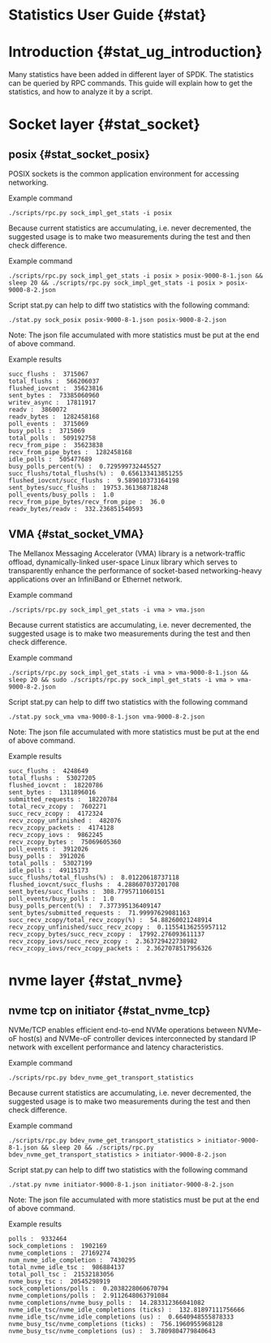 # Statistics User Guide {#stat}

# Introduction {#stat_ug_introduction}

Many statistics have been added in different layer of SPDK. The statistics can be queried by RPC commands.
This guide will explain how to get the statistics, and how to analyze it by a script.

# Socket layer {#stat_socket}

## posix {#stat_socket_posix}

POSIX sockets is the common application environment for accessing networking.

Example command

`./scripts/rpc.py sock_impl_get_stats -i posix`

Because current statistics are accumulating, i.e. never decremented, the suggested usage is to
make two measurements during the test and then check difference.

Example command

`./scripts/rpc.py sock_impl_get_stats -i posix > posix-9000-8-1.json && sleep 20 && ./scripts/rpc.py sock_impl_get_stats -i posix > posix-9000-8-2.json`

Script stat.py can help to diff two statistics with the following command:

`./stat.py sock_posix posix-9000-8-1.json posix-9000-8-2.json`

Note: The json file accumulated with more statistics must be put at the end of above command.

Example results 
~~~
succ_flushs :  3715067
total_flushs :  566206037
flushed_iovcnt :  35623816
sent_bytes :  73385060960
writev_async :  17811917
readv :  3860072
readv_bytes :  1282458168
poll_events :  3715069
busy_polls :  3715069
total_polls :  509192758
recv_from_pipe :  35623838
recv_from_pipe_bytes :  1282458168
idle_polls :  505477689
busy_polls_percent(%) :  0.729599732445527
succ_flushs/total_flushs(%) :  0.656133413851255
flushed_iovcnt/succ_flushs :  9.589010373164198
sent_bytes/succ_flushs :  19753.361368718248
poll_events/busy_polls :  1.0
recv_from_pipe_bytes/recv_from_pipe :  36.0
readv_bytes/readv :  332.236851540593
~~~


## VMA {#stat_socket_VMA}

The Mellanox Messaging Accelerator (VMA) library is a network-traffic offload, dynamically-linked user-space
Linux library which serves to transparently enhance the performance of socket-based networking-heavy
applications over an InfiniBand or Ethernet network.

Example command

`./scripts/rpc.py sock_impl_get_stats -i vma > vma.json`

Because current statistics are accumulating, i.e. never decremented, the suggested usage is to
make two measurements during the test and then check difference.

Example command

`./scripts/rpc.py sock_impl_get_stats -i vma > vma-9000-8-1.json && sleep 20 && sudo ./scripts/rpc.py sock_impl_get_stats -i vma > vma-9000-8-2.json`

Script stat.py can help to diff two statistics with the following command

`./stat.py sock_vma vma-9000-8-1.json vma-9000-8-2.json`

Note: The json file accumulated with more statistics must be put at the end of above command.

Example results 
~~~
succ_flushs :  4248649
total_flushs :  53027205
flushed_iovcnt :  18220786
sent_bytes :  1311896016
submitted_requests :  18220784
total_recv_zcopy :  7602271
succ_recv_zcopy :  4172324
recv_zcopy_unfinished :  482076
recv_zcopy_packets :  4174128
recv_zcopy_iovs :  9862245
recv_zcopy_bytes :  75069605360
poll_events :  3912026
busy_polls :  3912026
total_polls :  53027199
idle_polls :  49115173
succ_flushs/total_flushs(%) :  8.01220618737118
flushed_iovcnt/succ_flushs :  4.288607037201708
sent_bytes/succ_flushs :  308.7795711060151
poll_events/busy_polls :  1.0
busy_polls_percent(%) :  7.377395136409147
sent_bytes/submitted_requests :  71.99997629081163
succ_recv_zcopy/total_recv_zcopy(%) :  54.88260021248914
recv_zcopy_unfinished/succ_recv_zcopy :  0.11554136255957112
recv_zcopy_bytes/succ_recv_zcopy :  17992.276093611137
recv_zcopy_iovs/succ_recv_zcopy :  2.363729422738982
recv_zcopy_iovs/recv_zcopy_packets :  2.3627078517956326
~~~

# nvme layer {#stat_nvme}

## nvme tcp on initiator {#stat_nvme_tcp}

NVMe/TCP enables efficient end-to-end NVMe operations between NVMe-oF host(s) and NVMe-oF controller devices interconnected by
standard IP network with excellent performance and latency characteristics.

Example command

`./scripts/rpc.py bdev_nvme_get_transport_statistics`

Because current statistics are accumulating, i.e. never decremented, the suggested usage is to
make two measurements during the test and then check difference.

Example command

`./scripts/rpc.py bdev_nvme_get_transport_statistics > initiator-9000-8-1.json && sleep 20 && ./scripts/rpc.py bdev_nvme_get_transport_statistics > initiator-9000-8-2.json`

Script stat.py can help to diff two statistics with the following command

`./stat.py nvme initiator-9000-8-1.json initiator-9000-8-2.json`

Note: The json file accumulated with more statistics must be put at the end of above command.

Example results 
~~~
polls :  9332464
sock_completions :  1902169
nvme_completions :  27169274
num_nvme_idle_completion :  7430295
total_nvme_idle_tsc :  986884137
total_poll_tsc :  21532183056
nvme_busy_tsc :  20545298919
sock_completions/polls :  0.2038228060670794
nvme_completions/polls :  2.9112648063791084
nvme_completions/nvme_busy_polls :  14.283312366041082
nvme_idle_tsc/nvme_idle_completions (ticks) :  132.81897111756666
nvme_idle_tsc/nvme_idle_completions (us) :  0.6640948555878333
nvme_busy_tsc/nvme_completions (ticks) :  756.1960955968128
nvme_busy_tsc/nvme_completions (us) :  3.7809804779840643
~~~

